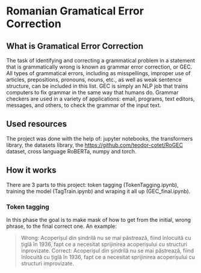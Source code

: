 # Romanian Gramatical Error Correction
## What is Gramatical Error Correction
The task of identifying and correcting a grammatical problem in a statement that is grammatically wrong is known as grammar error correction, or GEC. All types of grammatical errors, including as misspellings, improper use of articles, prepositions, pronouns, nouns, etc., as well as weak sentence structure, can be included in this list. GEC is simply an NLP job that trains computers to fix grammar in the same way that humans do. Grammar checkers are used in a variety of applications: email, programs, text editors, messages, and others, to check the grammar of the input text.
## Used resources
The project was done with the help of: jupyter notebooks, the transformers library, the datasets library, the https://github.com/teodor-cotet/RoGEC dataset, cross language RoBERTa, numpy and torch.
## How it works
There are 3 parts to this project: token tagging (TokenTagging.ipynb), training the model (TagTrain.ipynb) and wraping it all up (GEC_final.ipynb).
### Token tagging 
In this phase the goal is to make mask of how to get from the initial, wrong phrase, to the final correct one. An example:
> Wrong: Acoperișul din șindrilă nu se mai păstrează, fiind înlocuită cu țiglă în 1936, fapt ce a necesitat sprijinirea acoperișului cu structuri inprovizate.
> Correct: Acoperișul din șindrilă nu se mai păstrează, fiind înlocuită cu țiglă în 1936, fapt ce a necesitat sprijinirea acoperișului cu structuri improvizate.
